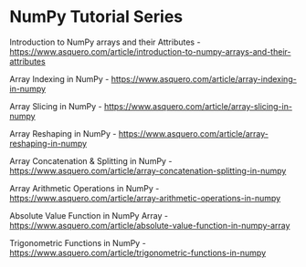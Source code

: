# NumPy Tutorial Series

Introduction to NumPy arrays and their Attributes - https://www.asquero.com/article/introduction-to-numpy-arrays-and-their-attributes

Array Indexing in NumPy - https://www.asquero.com/article/array-indexing-in-numpy

Array Slicing in NumPy - https://www.asquero.com/article/array-slicing-in-numpy

Array Reshaping in NumPy - https://www.asquero.com/article/array-reshaping-in-numpy

Array Concatenation & Splitting in NumPy - https://www.asquero.com/article/array-concatenation-splitting-in-numpy

Array Arithmetic Operations in NumPy - https://www.asquero.com/article/array-arithmetic-operations-in-numpy

Absolute Value Function in NumPy Array - https://www.asquero.com/article/absolute-value-function-in-numpy-array

Trigonometric Functions in NumPy - https://www.asquero.com/article/trigonometric-functions-in-numpy
